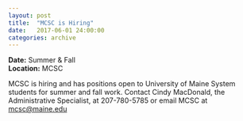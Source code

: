 ```yaml
---
layout: post
title:  "MCSC is Hiring"
date:   2017-06-01 24:00:00
categories: archive
---
```

<p>
<strong>Date:</strong> Summer & Fall<br>
<strong>Location:</strong> MCSC
</p>

<p>MCSC is hiring and has positions open to University of Maine System students for summer and fall work. Contact Cindy MacDonald, the Administrative Specialist, at 207-780-5785 or email MCSC at <a href="mailto:mcsc@maine.edu">mcsc@maine.edu</a></p>
